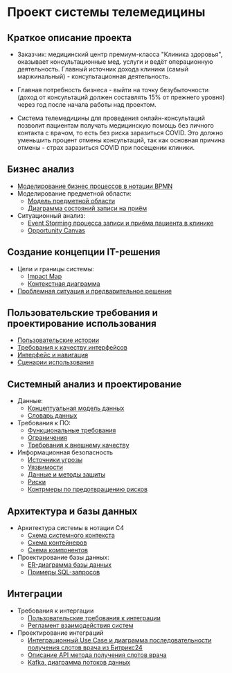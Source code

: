 # Проект системы телемедицины

## Краткое описание проекта

* Заказчик: медицинский центр премиум-класса "Клиника здоровья", оказывает консультационные мед. услуги и ведёт операционную деятельность. Главный источник дохода клиники (самый маржинальный) - консультационная деятельность.

* Главная потребность бизнеса - выйти на точку безубыточности (доход от консультаций должен составлять 15% от прежнего уровня) через год после начала работы над проектом.

* Система телемедицины для проведения онлайн-консультаций позволит пациентам получать медицинскую помощь без личного контакта с врачом, то есть без риска заразиться COVID. Это должно уменьшить процент отмены консультаций, так как основная причина отмены - страх заразиться COVID при посещении клиники.

## Бизнес анализ

- [Моделирование бизнес процессов в нотации BPMN](./business/bpmn_page.md)
- Моделирование предметной области:
  - [Модель предметной области](./business/domain_model.jpg)
  - [Диаграмма состояний записи на приём](./business/state_chart.jpg)
- Ситуационный анализ:
  - [Event Storming процесса записи и приёма пациента в клинике](./business/event_storming_as_is.jpg)
  - [Opportunity Canvas](./business/opportunity_canvas.jpg)

## Создание концепции IT-решения

- Цели и границы системы:
  - [Impact Map](./concept/impact_map.jpg)
  - [Контекстная диаграмма](./concept/context_diagram.jpg)
- [Проблемная ситуация и предварительное решение](./concept/problem_and_decision.md)


## Пользовательские требования и проектирование использования

- [Пользовательские истории](./usm/usm_page.md)
- [Требования к качеству интерфейсов](./interfaces/requirements.md)
- [Интерфейс и навигация](./interfaces/interfaces_page.md)
- [Сценарии использования](./use_case/uc_page.md)
    

## Системный анализ и проектирование

- Данные:
  - [Концептуальная модель данных](./data/concept_data_model.jpg)
  - [Словарь данных](./data/data_dict.md)
- Требования к ПО:
  - [Функциональные требования](./requirements/functional_req.md)
  - [Ограничения](./requirements/restrictions.md)
  - [Требования к внешнему качеству](./requirements/quality.md)
- Информационная безопасность
  - [Источники угрозы](./security/threats.md)
  - [Уязвимости](./security/vulnerabilities.md)
  - [Данные и методы защиты](./security/data_protection.md)
  - [Риски](./security/risks.md)
  - [Контрмеры по предотвращению рисков](./security/reactions.pdf)

## Архитектура и базы данных

- Архитектура системы в нотации C4
  - [Схема системного контекста](./architecture/context.png)
  - [Схема контейнеров](./architecture/containers.png)
  - [Схема компонентов](./architecture/components.png)
- Проектирование базы данных:
  - [ER-диаграмма базы данных](./data/erd.jpg)
  - [Примеры SQL-запросов](./data/sql_page.md)

## Интеграции

- Требования к интергации
  - [Пользовательские требования к интеграции](./integrations/user_requirements.md)
  - [Регламент взаимодействия систем](./integrations/interaction_rules.md)
- Проектирование интеграций
  - [Интеграционный Use Case и диаграмма последовательности получения слотов врача из Битрикс24](./use_case/uc4-1.md)
  - [Описание API метода получения слотов врача](./integrations/get_slot_api.md)
  - [Kafka, диаграмма потоков данных](./integrations/dfd_kafka.md)
